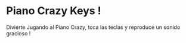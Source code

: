 # Piano Crazy Keys !

Divierte Jugando al Piano Crazy, toca las teclas y reproduce un sonido gracioso !



